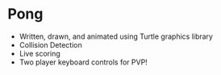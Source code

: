 # Pong
- Written, drawn, and animated using Turtle graphics library 
- Collision Detection
- Live scoring
- Two player keyboard controls for PVP!
